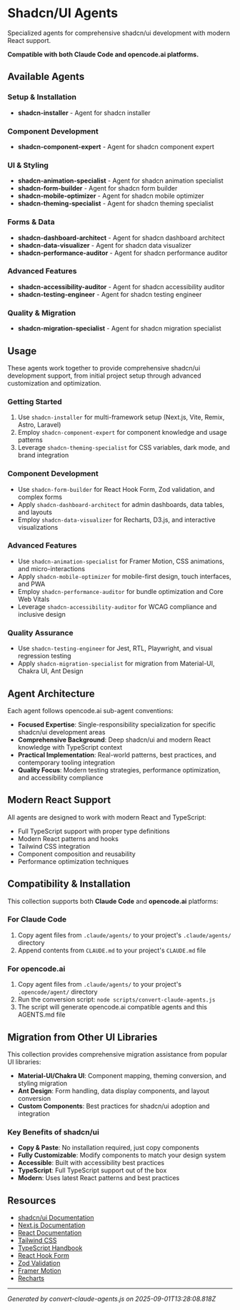 # Shadcn/UI Agents

Specialized agents for comprehensive shadcn/ui development with modern React support.

**Compatible with both Claude Code and opencode.ai platforms.**

## Available Agents

### Setup & Installation

- **shadcn-installer** - Agent for shadcn installer

### Component Development

- **shadcn-component-expert** - Agent for shadcn component expert

### UI & Styling

- **shadcn-animation-specialist** - Agent for shadcn animation specialist
- **shadcn-form-builder** - Agent for shadcn form builder
- **shadcn-mobile-optimizer** - Agent for shadcn mobile optimizer
- **shadcn-theming-specialist** - Agent for shadcn theming specialist

### Forms & Data

- **shadcn-dashboard-architect** - Agent for shadcn dashboard architect
- **shadcn-data-visualizer** - Agent for shadcn data visualizer
- **shadcn-performance-auditor** - Agent for shadcn performance auditor

### Advanced Features

- **shadcn-accessibility-auditor** - Agent for shadcn accessibility auditor
- **shadcn-testing-engineer** - Agent for shadcn testing engineer

### Quality & Migration

- **shadcn-migration-specialist** - Agent for shadcn migration specialist

## Usage

These agents work together to provide comprehensive shadcn/ui development support, from initial project setup through advanced customization and optimization.

### Getting Started
1. Use `shadcn-installer` for multi-framework setup (Next.js, Vite, Remix, Astro, Laravel)
2. Employ `shadcn-component-expert` for component knowledge and usage patterns
3. Leverage `shadcn-theming-specialist` for CSS variables, dark mode, and brand integration

### Component Development
- Use `shadcn-form-builder` for React Hook Form, Zod validation, and complex forms
- Apply `shadcn-dashboard-architect` for admin dashboards, data tables, and layouts
- Employ `shadcn-data-visualizer` for Recharts, D3.js, and interactive visualizations

### Advanced Features
- Use `shadcn-animation-specialist` for Framer Motion, CSS animations, and micro-interactions
- Apply `shadcn-mobile-optimizer` for mobile-first design, touch interfaces, and PWA
- Employ `shadcn-performance-auditor` for bundle optimization and Core Web Vitals
- Leverage `shadcn-accessibility-auditor` for WCAG compliance and inclusive design

### Quality Assurance
- Use `shadcn-testing-engineer` for Jest, RTL, Playwright, and visual regression testing
- Apply `shadcn-migration-specialist` for migration from Material-UI, Chakra UI, Ant Design

## Agent Architecture

Each agent follows opencode.ai sub-agent conventions:
- **Focused Expertise**: Single-responsibility specialization for specific shadcn/ui development areas
- **Comprehensive Background**: Deep shadcn/ui and modern React knowledge with TypeScript context
- **Practical Implementation**: Real-world patterns, best practices, and contemporary tooling integration
- **Quality Focus**: Modern testing strategies, performance optimization, and accessibility compliance

## Modern React Support

All agents are designed to work with modern React and TypeScript:
- Full TypeScript support with proper type definitions
- Modern React patterns and hooks
- Tailwind CSS integration
- Component composition and reusability
- Performance optimization techniques

## Compatibility & Installation

This collection supports both **Claude Code** and **opencode.ai** platforms:

### For Claude Code
1. Copy agent files from `.claude/agents/` to your project's `.claude/agents/` directory
2. Append contents from `CLAUDE.md` to your project's `CLAUDE.md` file

### For opencode.ai
1. Copy agent files from `.claude/agents/` to your project's `.opencode/agent/` directory
2. Run the conversion script: `node scripts/convert-claude-agents.js`
3. The script will generate opencode.ai compatible agents and this AGENTS.md file

## Migration from Other UI Libraries

This collection provides comprehensive migration assistance from popular UI libraries:

- **Material-UI/Chakra UI**: Component mapping, theming conversion, and styling migration
- **Ant Design**: Form handling, data display components, and layout conversion
- **Custom Components**: Best practices for shadcn/ui adoption and integration

### Key Benefits of shadcn/ui
- **Copy & Paste**: No installation required, just copy components
- **Fully Customizable**: Modify components to match your design system
- **Accessible**: Built with accessibility best practices
- **TypeScript**: Full TypeScript support out of the box
- **Modern**: Uses latest React patterns and best practices

## Resources

- [shadcn/ui Documentation](https://ui.shadcn.com/)
- [Next.js Documentation](https://nextjs.org/docs)
- [React Documentation](https://react.dev/)
- [Tailwind CSS](https://tailwindcss.com/)
- [TypeScript Handbook](https://www.typescriptlang.org/docs/)
- [React Hook Form](https://react-hook-form.com/)
- [Zod Validation](https://zod.dev/)
- [Framer Motion](https://www.framer.com/motion/)
- [Recharts](https://recharts.org/)

---

*Generated by convert-claude-agents.js on 2025-09-01T13:28:08.818Z*
